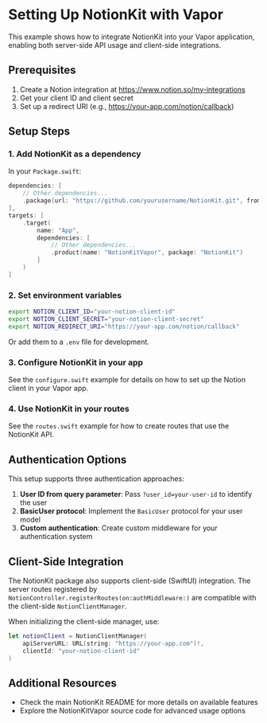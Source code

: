 # Setting Up NotionKit with Vapor

This example shows how to integrate NotionKit into your Vapor application, enabling both server-side API usage and client-side integrations.

## Prerequisites

1. Create a Notion integration at https://www.notion.so/my-integrations
2. Get your client ID and client secret
3. Set up a redirect URI (e.g., https://your-app.com/notion/callback)

## Setup Steps

### 1. Add NotionKit as a dependency

In your `Package.swift`:

```swift
dependencies: [
    // Other dependencies...
    .package(url: "https://github.com/yourusername/NotionKit.git", from: "1.0.0")
],
targets: [
    .target(
        name: "App",
        dependencies: [
            // Other dependencies...
            .product(name: "NotionKitVapor", package: "NotionKit")
        ]
    )
]
```

### 2. Set environment variables

```bash
export NOTION_CLIENT_ID="your-notion-client-id"
export NOTION_CLIENT_SECRET="your-notion-client-secret"
export NOTION_REDIRECT_URI="https://your-app.com/notion/callback"
```

Or add them to a `.env` file for development.

### 3. Configure NotionKit in your app

See the `configure.swift` example for details on how to set up the Notion client in your Vapor app.

### 4. Use NotionKit in your routes

See the `routes.swift` example for how to create routes that use the NotionKit API.

## Authentication Options

This setup supports three authentication approaches:

1. **User ID from query parameter**: Pass `?user_id=your-user-id` to identify the user
2. **BasicUser protocol**: Implement the `BasicUser` protocol for your user model
3. **Custom authentication**: Create custom middleware for your authentication system

## Client-Side Integration

The NotionKit package also supports client-side (SwiftUI) integration. The server routes registered by `NotionController.registerRoutes(on:authMiddleware:)` are compatible with the client-side `NotionClientManager`.

When initializing the client-side manager, use:

```swift
let notionClient = NotionClientManager(
    apiServerURL: URL(string: "https://your-app.com")!,
    clientId: "your-notion-client-id"
)
```

## Additional Resources

- Check the main NotionKit README for more details on available features
- Explore the NotionKitVapor source code for advanced usage options 